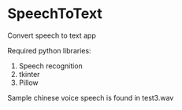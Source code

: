 # SpeechToText
Convert speech to text app

Required python libraries:
1. Speech recognition
2. tkinter
3. Pillow

Sample chinese voice speech is found in test3.wav

